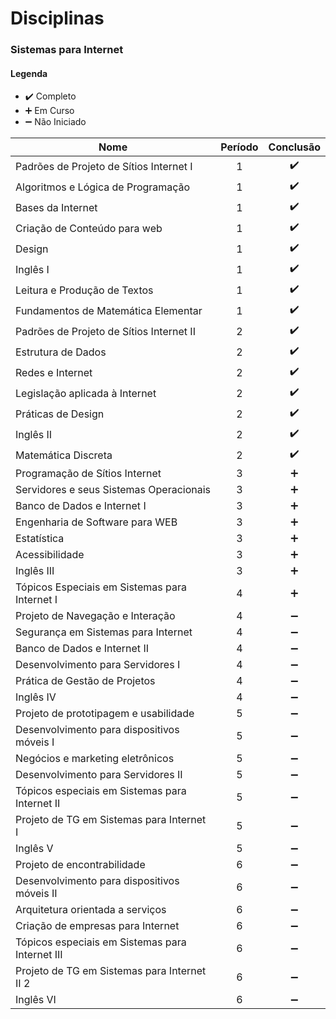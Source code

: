 
# Disciplinas

### Sistemas para Internet

#### Legenda
* :heavy_check_mark:  Completo
* :heavy_plus_sign: Em Curso
* :heavy_minus_sign:  Não Iniciado

| Nome                                                                        | Período |   Conclusão  |
| --------------------------------------------------------------------------- |:-:| :----------------: |
| Padrões de Projeto de Sítios Internet I                                     | 1 | :heavy_check_mark: |
| Algoritmos e Lógica de Programação                                          | 1 | :heavy_check_mark: |
| Bases da Internet                                                           | 1 | :heavy_check_mark: |
| Criação de Conteúdo para web                                                | 1 | :heavy_check_mark: |
| Design                                                                      | 1 | :heavy_check_mark: |
| Inglês I                                                                    | 1 | :heavy_check_mark: |
| Leitura e Produção de Textos                                                | 1 | :heavy_check_mark: |
| Fundamentos de Matemática Elementar                                         | 1 | :heavy_check_mark: |
| Padrões de Projeto de Sítios Internet II                                    | 2 | :heavy_check_mark: |
| Estrutura de Dados                                                          | 2 | :heavy_check_mark: |
| Redes e Internet                                                            | 2 | :heavy_check_mark: |
| Legislação aplicada à Internet                                              | 2 | :heavy_check_mark: |
| Práticas de Design                                                          | 2 | :heavy_check_mark: |
| Inglês II                                                                   | 2 | :heavy_check_mark: |
| Matemática Discreta                                                         | 2 | :heavy_check_mark: |
| Programação de Sítios Internet                                              | 3 | :heavy_plus_sign:  |
| Servidores e seus Sistemas Operacionais                                     | 3 | :heavy_plus_sign:  |
| Banco de Dados e Internet I                                                 | 3 | :heavy_plus_sign:  |
| Engenharia de Software para WEB                                             | 3 | :heavy_plus_sign:  |
| Estatística                                                                 | 3 | :heavy_plus_sign:  |
| Acessibilidade                                                              | 3 | :heavy_plus_sign:  |
| Inglês III                                                                  | 3 | :heavy_plus_sign:  |
| Tópicos Especiais em Sistemas para Internet I                               | 4 | :heavy_plus_sign:  |
| Projeto de Navegação e Interação                                            | 4 | :heavy_minus_sign: |
| Segurança em Sistemas para Internet                                         | 4 | :heavy_minus_sign: |
| Banco de Dados e Internet II                                                | 4 | :heavy_minus_sign: |
| Desenvolvimento para Servidores I                                           | 4 | :heavy_minus_sign: |
| Prática de Gestão de Projetos                                               | 4 | :heavy_minus_sign: |
| Inglês IV                                                                   | 4 | :heavy_minus_sign: |
| Projeto de prototipagem e usabilidade                                       | 5 | :heavy_minus_sign: |
| Desenvolvimento para dispositivos móveis I                                  | 5 | :heavy_minus_sign: |
| Negócios e marketing eletrônicos                                            | 5 | :heavy_minus_sign: |
| Desenvolvimento para Servidores II                                          | 5 | :heavy_minus_sign: |
| Tópicos especiais em Sistemas para Internet II                              | 5 | :heavy_minus_sign: |
| Projeto de TG em Sistemas para Internet I                                   | 5 | :heavy_minus_sign: |
| Inglês V                                                                    | 5 | :heavy_minus_sign: |
| Projeto de encontrabilidade                                                 | 6 | :heavy_minus_sign: |
| Desenvolvimento para dispositivos móveis II                                 | 6 | :heavy_minus_sign: |
| Arquitetura orientada a serviços                                            | 6 | :heavy_minus_sign: |
| Criação de empresas para Internet                                           | 6 | :heavy_minus_sign: |
| Tópicos especiais em Sistemas para Internet III                             | 6 | :heavy_minus_sign: |
| Projeto de TG em Sistemas para Internet II 2                                | 6 | :heavy_minus_sign: |
| Inglês VI                                                                   | 6 | :heavy_minus_sign: |
